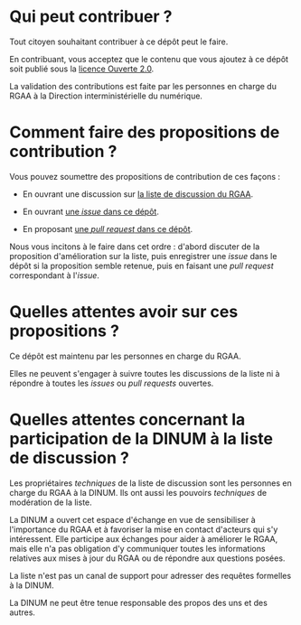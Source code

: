 # Qui peut contribuer ?

Tout citoyen souhaitant contribuer à ce dépôt peut le faire.

En contribuant, vous acceptez que le contenu que vous ajoutez à ce
dépôt soit publié sous la [licence Ouverte 2.0](LICENSE.md).

La validation des contributions est faite par les personnes en charge
du RGAA à la Direction interministérielle du numérique.

# Comment faire des propositions de contribution ?

Vous pouvez soumettre des propositions de contribution de ces façons :

- En ouvrant une discussion sur [la liste de discussion du RGAA](https://framalistes.org/sympa/subscribe/rgaa).

- En ouvrant [une *issue* dans ce dépôt](https://github.com/DISIC/RGAA/issues).

- En proposant [une *pull request* dans ce dépôt](https://github.com/DISIC/RGAA/pulls).

Nous vous incitons à le faire dans cet ordre : d'abord discuter de la
proposition d'amélioration sur la liste, puis enregistrer une *issue*
dans le dépôt si la proposition semble retenue, puis en faisant une
*pull request* correspondant à l'*issue*.

# Quelles attentes avoir sur ces propositions ?

Ce dépôt est maintenu par les personnes en charge du RGAA.

Elles ne peuvent s'engager à suivre toutes les discussions de la liste
ni à répondre à toutes les *issues* ou *pull requests* ouvertes.

# Quelles attentes concernant la participation de la DINUM à la liste de discussion ?

Les propriétaires *techniques* de la liste de discussion sont les
personnes en charge du RGAA à la DINUM.  Ils ont aussi les pouvoirs
*techniques* de modération de la liste.

La DINUM a ouvert cet espace d'échange en vue de sensibiliser à
l'importance du RGAA et à favoriser la mise en contact d'acteurs qui
s'y intéressent.  Elle participe aux échanges pour aider à améliorer
le RGAA, mais elle n'a pas obligation d'y communiquer toutes les
informations relatives aux mises à jour du RGAA ou de répondre aux
questions posées.

La liste n'est pas un canal de support pour adresser des requêtes
formelles à la DINUM.

La DINUM ne peut être tenue responsable des propos des uns et des
autres.



